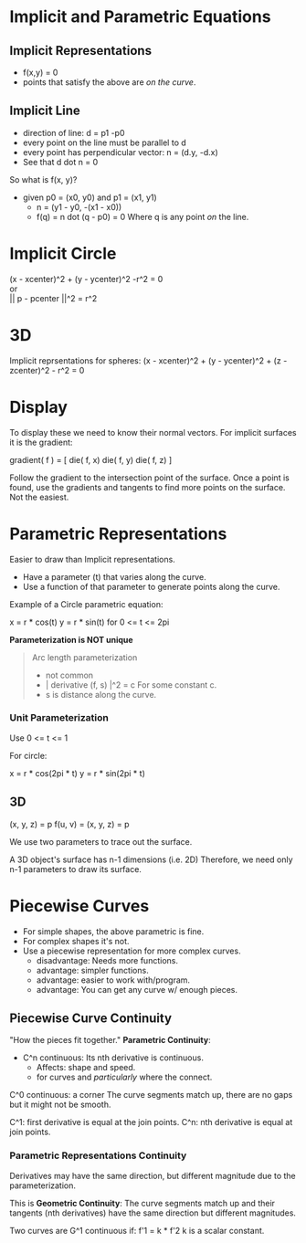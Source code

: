 # Implicit and Parametric Equations

## Implicit Representations
+ f(x,y) = 0
+ points that satisfy the above are _on the curve_.

## Implicit Line
+ direction of line: d = p1 -p0
+ every point on the line must be parallel to d
+ every point has perpendicular vector: n = (d.y, -d.x)
+ See that d dot n = 0

So what is f(x, y)?
+ given p0 = (x0, y0) and p1 = (x1, y1)
  * n = (y1 - y0, -(x1 - x0))
  * f(q) = n dot (q - p0) = 0  Where q is any point _on_ the line.

# Implicit Circle
(x - xcenter)^2 + (y - ycenter)^2 -r^2 = 0  
or  
|| p - pcenter ||^2 = r^2

# 3D

Implicit reprsentations for spheres:
(x - xcenter)^2 + (y - ycenter)^2 + (z - zcenter)^2 - r^2 = 0

# Display
To display these we need to know their normal vectors.
For implicit surfaces it is the gradient:

gradient( f ) = [ die( f, x) die( f, y) die( f, z) ]

Follow the gradient to the intersection point of the surface.
Once a point is found, use the gradients and tangents to find
more points on the surface. Not the easiest.

# Parametric Representations
Easier to draw than Implicit representations.

+ Have a parameter (t) that varies along the curve.
+ Use a function of that parameter to generate points along the curve.

Example of a Circle parametric equation:

x = r * cos(t)
y = r * sin(t)
for 0 <= t <= 2pi

**Parameterization is NOT unique**

> Arc length parameterization
> + not common
> + | derivative (f, s) |^2 = c   For some constant c.
> + s is distance along the curve.

### Unit Parameterization
Use 0 <= t <= 1

For circle:

x = r * cos(2pi * t)
y = r * sin(2pi * t)

## 3D

(x, y, z) = p
f(u, v) = (x, y, z) = p

We use two parameters to trace out the surface.

A 3D object's surface has n-1 dimensions (i.e. 2D)
Therefore, we need only n-1 parameters to draw its surface.

# Piecewise Curves

+ For simple shapes, the above parametric is fine.
+ For complex shapes it's not.
+ Use a piecewise representation for more complex curves.
  * disadvantage: Needs more functions.
  * advantage: simpler functions.
  * advantage: easier to work with/program.
  * advantage: You can get any curve w/ enough pieces.

## Piecewise Curve Continuity
"How the pieces fit together."
**Parametric Continuity**:
+ C^n continuous: Its nth derivative is continuous.
  * Affects: shape and speed.
  * for curves and _particularly_ where the connect.

C^0 continuous: a corner
The curve segments match up, there are no gaps but it might not be smooth.

C^1: first derivative is equal at the join points.
C^n: nth derivative is equal at join points.

### Parametric Representations Continuity

Derivatives may have the same direction, but different magnitude due
to the parameterization.

This is **Geometric Continuity**:
The curve segments match up and their tangents (nth derivatives) have the
same direction but different magnitudes.

Two curves are G^1 continuous if:
f'1 = k * f'2    k is a scalar constant.
